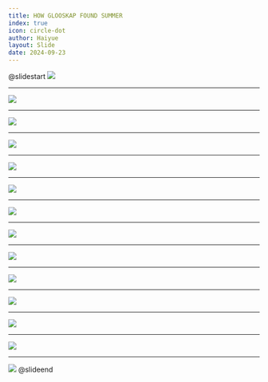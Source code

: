 ```yaml
---
title: HOW GLOOSKAP FOUND SUMMER
index: true
icon: circle-dot
author: Haiyue
layout: Slide
date: 2024-09-23
---
```

 
@slidestart
![](https://raw.githubusercontent.com/yclord/reading/refs/heads/master/english/Level-K/HOW%20GLOOSKAP%20FOUND%20SUMMER/001.webp)

---

![](https://raw.githubusercontent.com/yclord/reading/refs/heads/master/english/Level-K/HOW%20GLOOSKAP%20FOUND%20SUMMER/002.webp)

---

![](https://raw.githubusercontent.com/yclord/reading/refs/heads/master/english/Level-K/HOW%20GLOOSKAP%20FOUND%20SUMMER/003.webp)

---

![](https://raw.githubusercontent.com/yclord/reading/refs/heads/master/english/Level-K/HOW%20GLOOSKAP%20FOUND%20SUMMER/004.webp)

---

![](https://raw.githubusercontent.com/yclord/reading/refs/heads/master/english/Level-K/HOW%20GLOOSKAP%20FOUND%20SUMMER/005.webp)

---

![](https://raw.githubusercontent.com/yclord/reading/refs/heads/master/english/Level-K/HOW%20GLOOSKAP%20FOUND%20SUMMER/006.webp)

---

![](https://raw.githubusercontent.com/yclord/reading/refs/heads/master/english/Level-K/HOW%20GLOOSKAP%20FOUND%20SUMMER/007.webp)

---

![](https://raw.githubusercontent.com/yclord/reading/refs/heads/master/english/Level-K/HOW%20GLOOSKAP%20FOUND%20SUMMER/008.webp)

---

![](https://raw.githubusercontent.com/yclord/reading/refs/heads/master/english/Level-K/HOW%20GLOOSKAP%20FOUND%20SUMMER/009.webp)

---

![](https://raw.githubusercontent.com/yclord/reading/refs/heads/master/english/Level-K/HOW%20GLOOSKAP%20FOUND%20SUMMER/010.webp)

---

![](https://raw.githubusercontent.com/yclord/reading/refs/heads/master/english/Level-K/HOW%20GLOOSKAP%20FOUND%20SUMMER/011.webp)

---

![](https://raw.githubusercontent.com/yclord/reading/refs/heads/master/english/Level-K/HOW%20GLOOSKAP%20FOUND%20SUMMER/012.webp)

---

![](https://raw.githubusercontent.com/yclord/reading/refs/heads/master/english/Level-K/HOW%20GLOOSKAP%20FOUND%20SUMMER/013.webp)

---

![](https://raw.githubusercontent.com/yclord/reading/refs/heads/master/english/Level-K/HOW%20GLOOSKAP%20FOUND%20SUMMER/014.webp)
@slideend